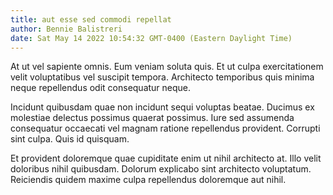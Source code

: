 ```yaml
---
title: aut esse sed commodi repellat
author: Bennie Balistreri
date: Sat May 14 2022 10:54:32 GMT-0400 (Eastern Daylight Time)
---
```

At ut vel sapiente omnis. Eum veniam soluta quis. Et ut culpa exercitationem velit voluptatibus vel suscipit tempora. Architecto temporibus quis minima neque repellendus odit consequatur neque.

 Incidunt quibusdam quae non incidunt sequi voluptas beatae. Ducimus ex molestiae delectus possimus quaerat possimus. Iure sed assumenda consequatur occaecati vel magnam ratione repellendus provident. Corrupti sint culpa. Quis id quisquam.

 Et provident doloremque quae cupiditate enim ut nihil architecto at. Illo velit doloribus nihil quibusdam. Dolorum explicabo sint architecto voluptatum. Reiciendis quidem maxime culpa repellendus doloremque aut nihil.